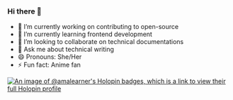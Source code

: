### Hi there 👋


- 🔭 I’m currently working on contributing to open-source
- 🌱 I’m currently learning frontend development
- 👯 I’m looking to collaborate on technical documentations
- 💬 Ask me about technical writing
- 😄 Pronouns: She/Her
- ⚡ Fun fact: Anime fan

[![An image of @amalearner's Holopin badges, which is a link to view their full Holopin profile](https://holopin.me/amalearner)](https://holopin.io/@amalearner) 
